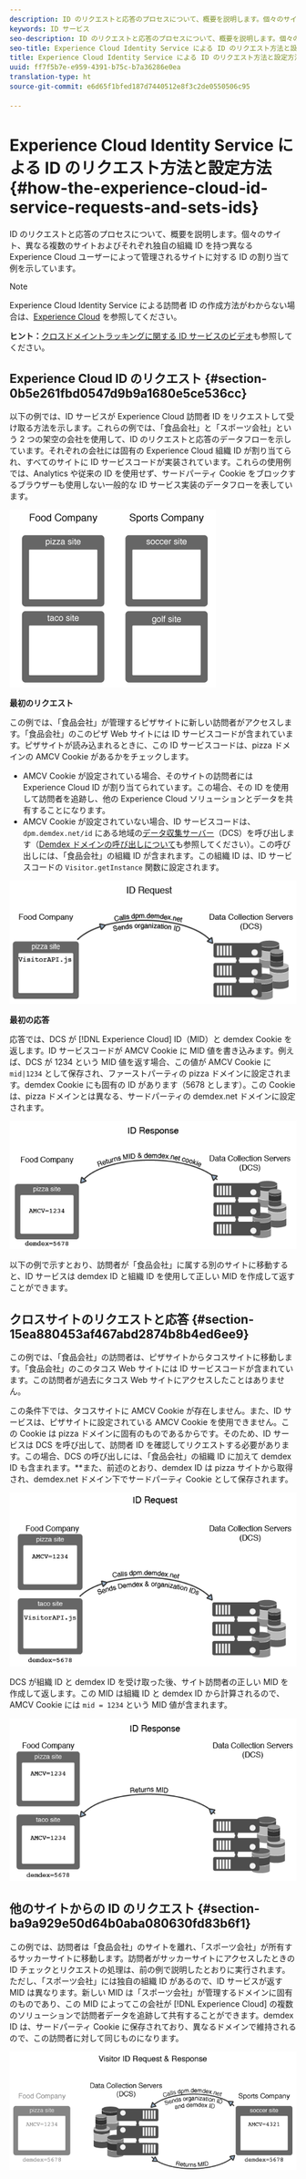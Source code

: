 ```yaml
---
description: ID のリクエストと応答のプロセスについて、概要を説明します。個々のサイト、異なる複数のサイトおよびそれぞれ独自の組織 ID を持つ異なる Experience Cloud ユーザーによって管理されるサイトに対する ID の割り当て例を示しています。
keywords: ID サービス
seo-description: ID のリクエストと応答のプロセスについて、概要を説明します。個々のサイト、異なる複数のサイトおよびそれぞれ独自の組織 ID を持つ異なる Experience Cloud ユーザーによって管理されるサイトに対する ID の割り当て例を示しています。
seo-title: Experience Cloud Identity Service による ID のリクエスト方法と設定方法
title: Experience Cloud Identity Service による ID のリクエスト方法と設定方法
uuid: ff7f5b7e-e959-4391-b75c-b7a36286e0ea
translation-type: ht
source-git-commit: e6d65f1bfed187d7440512e8f3c2de0550506c95

---
```



# Experience Cloud Identity Service による ID のリクエスト方法と設定方法{#how-the-experience-cloud-id-service-requests-and-sets-ids}

ID のリクエストと応答のプロセスについて、概要を説明します。個々のサイト、異なる複数のサイトおよびそれぞれ独自の組織 ID を持つ異なる Experience Cloud ユーザーによって管理されるサイトに対する ID の割り当て例を示しています。

>[!NOTE]
>
>Experience Cloud Identity Service による訪問者 ID の作成方法がわからない場合は、[Experience Cloud](../introduction/cookies.md) を参照してください。

**ヒント：**[クロスドメイントラッキングに関する ID サービスのビデオ](https://helpx.adobe.com/jp/marketing-cloud-core/kb/MCID/CrossDomain.html)も参照してください。

## Experience Cloud ID のリクエスト {#section-0b5e261fbd0547d9b9a1680e5ce536cc}

以下の例では、ID サービスが Experience Cloud 訪問者 ID をリクエストして受け取る方法を示します。これらの例では、「食品会社」と「スポーツ会社」という 2 つの架空の会社を使用して、ID のリクエストと応答のデータフローを示しています。それぞれの会社には固有の Experience Cloud 組織 ID が割り当てられ、すべてのサイトに ID サービスコードが実装されています。これらの使用例では、Analytics や従来の ID を使用せず、サードパーティ Cookie をブロックするブラウザーも使用しない一般的な ID サービス実装のデータフローを表しています。

![](assets/sample_sites.png)

**最初のリクエスト**

この例では、「食品会社」が管理するピザサイトに新しい訪問者がアクセスします。「食品会社」のこのピザ Web サイトには ID サービスコードが含まれています。ピザサイトが読み込まれるときに、この ID サービスコードは、pizza ドメインの AMCV Cookie があるかをチェックします。

* AMCV Cookie が設定されている場合、そのサイトの訪問者には Experience Cloud ID が割り当てられています。この場合、その ID を使用して訪問者を追跡し、他の Experience Cloud ソリューションとデータを共有することになります。
* AMCV Cookie が設定されていない場合、ID サービスコードは、`dpm.demdex.net/id` にある地域の[データ収集サーバー](https://marketing.adobe.com/resources/help/ja_JP/aam/?f=c_compcollect.html)（DCS）を呼び出します（[Demdex ドメインの呼び出しについて](https://marketing.adobe.com/resources/help/ja_JP/aam/demdex-calls.html)も参照してください）。この呼び出しには、「食品会社」の組織 ID が含まれます。この組織 ID は、ID サービスコードの `Visitor.getInstance` 関数に設定されます。

![](assets/request1.png)

**最初の応答**

応答では、DCS が [!DNL Experience Cloud] ID（MID）と demdex Cookie を返します。ID サービスコードが AMCV Cookie に MID 値を書き込みます。例えば、DCS が 1234 という MID 値を返す場合、この値が AMCV Cookie に `mid|1234` として保存され、ファーストパーティの pizza ドメインに設定されます。demdex Cookie にも固有の ID があります（5678 とします）。この Cookie は、pizza ドメインとは異なる、サードパーティの demdex.net ドメインに設定されます。

![](assets/response1.png)

以下の例で示すとおり、訪問者が「食品会社」に属する別のサイトに移動すると、ID サービスは demdex ID と組織 ID を使用して正しい MID を作成して返すことができます。

## クロスサイトのリクエストと応答 {#section-15ea880453af467abd2874b8b4ed6ee9}

この例では、「食品会社」の訪問者は、ピザサイトからタコスサイトに移動します。「食品会社」のこのタコス Web サイトには ID サービスコードが含まれています。この訪問者が過去にタコス Web サイトにアクセスしたことはありません。

この条件下では、タコスサイトに AMCV Cookie が存在しません。また、ID サービスは、ピザサイトに設定されている AMCV Cookie を使用できません。この Cookie は pizza ドメインに固有のものであるからです。そのため、ID サービスは DCS を呼び出して、訪問者 ID を確認してリクエストする必要があります。この場合、DCS の呼び出しには、「食品会社」の組織 ID に加えて demdex ID も含まれます。**&#x200B;また、前述のとおり、demdex ID は pizza サイトから取得され、demdex.net ドメイン下でサードパーティ Cookie として保存されます。

![](assets/request2.png)

DCS が組織 ID と demdex ID を受け取った後、サイト訪問者の正しい MID を作成して返します。この MID は組織 ID と demdex ID から計算されるので、AMCV Cookie には `mid = 1234` という MID 値が含まれます。

![](assets/response2.png)

## 他のサイトからの ID のリクエスト {#section-ba9a929e50d64b0aba080630fd83b6f1}

この例では、訪問者は「食品会社」のサイトを離れ、「スポーツ会社」が所有するサッカーサイトに移動します。訪問者がサッカーサイトにアクセスしたときの ID チェックとリクエストの処理は、前の例で説明したとおりに実行されます。ただし、「スポーツ会社」には独自の組織 ID があるので、ID サービスが返す MID は異なります。新しい MID は「スポーツ会社」が管理するドメインに固有のものであり、この MID によってこの会社が [!DNL Experience Cloud] の複数のソリューションで訪問者データを追跡して共有することができます。demdex ID は、サードパーティ Cookie に保存されており、異なるドメインで維持されるので、この訪問者に対して同じものになります。

![](assets/req_resp.png)

